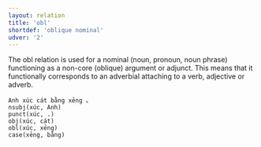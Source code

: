 ```yaml
---
layout: relation
title: 'obl'
shortdef: 'oblique nominal'
udver: '2'
---
```


The obl relation is used for a nominal (noun, pronoun, noun phrase) functioning as a non-core (oblique) argument or adjunct. 
This means that it functionally corresponds to an adverbial attaching to a verb, adjective or adverb.

~~~ sdparse
Anh xúc cát bằng xẻng 。
nsubj(xúc, Anh)
punct(xúc, .)
obj(xúc, cát)
obl(xúc, xẻng)
case(xẻng, bằng)
~~~

<!-- Interlanguage links updated So kvě 14 19:02:54 CEST 2022 -->
